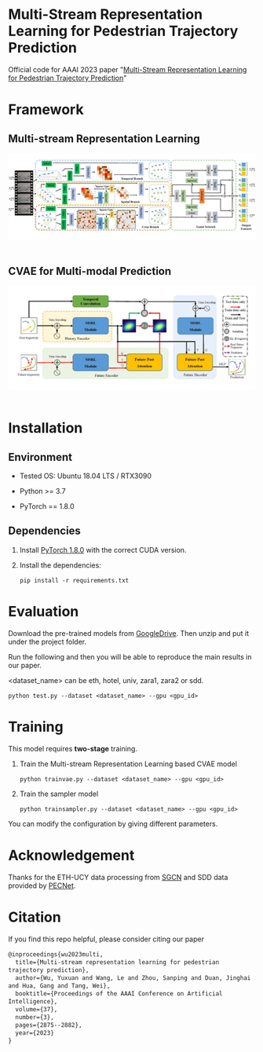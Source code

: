 # Multi-Stream Representation Learning for Pedestrian Trajectory Prediction
Official code for AAAI 2023 paper "[Multi-Stream Representation Learning for Pedestrian Trajectory Prediction](https://drive.google.com/file/d/1ZrHmC00bOAuKaXuEmJbqWgLjt89yixsV/view?usp=drive_link)"

# Framework

## Multi-stream Representation Learning
<div align='center'>
<img src="figures/MSRL.jpg"></img>
</div>
<br />

## CVAE for Multi-modal Prediction
<div align='center'>
<img src="figures/CVAE.jpg"></img>
</div>
<br />

[//]: # (Coming soon.)

# Installation


## Environment

* Tested OS: Ubuntu 18.04 LTS / RTX3090

* Python >= 3.7

* PyTorch == 1.8.0


## Dependencies

1. Install [PyTorch 1.8.0](https://pytorch.org/get-started/previous-versions/) with the correct CUDA version.

2. Install the dependencies:

    ```
    pip install -r requirements.txt
    ```


# Evaluation

Download the pre-trained models from [GoogleDrive](https://drive.google.com/file/d/11zNG_QMD8oXQwx46S6FY2z5Hqsnmh7rD/view?usp=sharing). Then unzip and put it under the project folder.

Run the following and then you will be able to reproduce the main results in our paper. 

<dataset_name> can be eth, hotel, univ, zara1, zara2 or sdd.

```
python test.py --dataset <dataset_name> --gpu <gpu_id>
```


# Training

This model requires **two-stage** training.

1. Train the Multi-stream Representation Learning based CVAE model

    ```
    python trainvae.py --dataset <dataset_name> --gpu <gpu_id>
    ```

2. Train the sampler model

    ```
    python trainsampler.py --dataset <dataset_name> --gpu <gpu_id>
    ```

You can modify the configuration by giving different parameters.


# Acknowledgement

Thanks for the ETH-UCY data processing from [SGCN](https://github.com/shuaishiliu/SGCN) and SDD data provided by [PECNet](https://github.com/j2k0618/PECNet_nuScenes).


# Citation

If you find this repo helpful, please consider citing our paper

```
@inproceedings{wu2023multi,
  title={Multi-stream representation learning for pedestrian trajectory prediction},
  author={Wu, Yuxuan and Wang, Le and Zhou, Sanping and Duan, Jinghai and Hua, Gang and Tang, Wei},
  booktitle={Proceedings of the AAAI Conference on Artificial Intelligence},
  volume={37},
  number={3},
  pages={2875--2882},
  year={2023}
}
```

